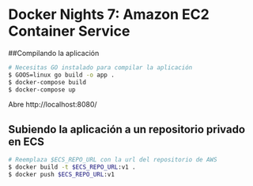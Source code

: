# Docker Nights 7: Amazon EC2 Container Service

##Compilando la aplicación

```bash
# Necesitas GO instalado para compilar la aplicación
$ GOOS=linux go build -o app .
$ docker-compose build
$ docker-compose up
```

Abre http://localhost:8080/

## Subiendo la aplicación a un repositorio privado en ECS

```bash
# Reemplaza $ECS_REPO_URL con la url del repositorio de AWS
$ docker build -t $ECS_REPO_URL:v1 .
$ docker push $ECS_REPO_URL:v1
```